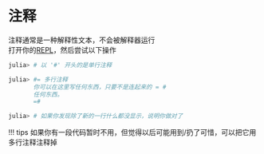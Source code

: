 # 注释
注释通常是一种解释性文本，不会被解释器运行\
打开你的[REPL](setup_environment.md#简单测试)，然后尝试以下操作
```jl
julia> # 以 '#' 开头的是单行注释

julia> #= 多行注释
       你可以在这里写任何东西，只要不是连起来的 = #
	   任何东西。
       =#

julia> # 如果你发现除了新的一行什么都没显示，说明你做对了
```

!!! tips
	如果你有一段代码暂时不用，但觉得以后可能用到/扔了可惜，可以把它用多行注释注释掉
